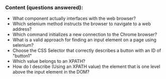 ### Content (questions answered):<br/>
- What component actually interfaces with the web browser?<br/>
- Which selenium method instructs the browser to navigate to a web address?<br/>
- Which command initializes a new connection to the Chrome browser?<br/>
- What is a valid approach for finding an input element on a page using selenium?<br/>
- Choose the CSS Selector that correctly describes a button with an ID of "button1"<br/>
- Which value belongs to an XPATH?<br/>
- How do I describe (Using an XPATH value) the element that is one level above the input element in the DOM?<br/>